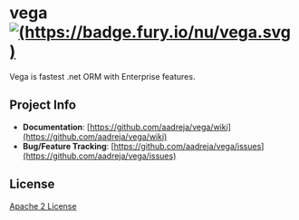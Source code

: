 # vega [![(https://badge.fury.io/nu/vega.svg)](https://badge.fury.io/nu/vega)](https://badge.fury.io/nu/vega.svg)

Vega is fastest .net ORM with Enterprise features. 

## Project Info

* **Documentation**: [https://github.com/aadreja/vega/wiki](https://github.com/aadreja/vega/wiki)
* **Bug/Feature Tracking**: [https://github.com/aadreja/vega/issues](https://github.com/aadreja/vega/issues)

## License

[Apache 2 License](https://github.com/aadreja/vega/blob/master/LICENSE.txt)

